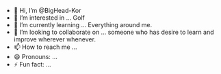 - 👋 Hi, I’m @BigHead-Kor
- 👀 I’m interested in ... Golf
- 🌱 I’m currently learning ... Everything around me.
- 💞️ I’m looking to collaborate on ... someone who has desire to learn and improve wherever whenever.
- 📫 How to reach me ... 
- 😄 Pronouns: ... 
- ⚡ Fun fact: ...

<!---
BigHead-Kor/BigHead-Kor is a ✨ special ✨ repository because its `README.md` (this file) appears on your GitHub profile.
You can click the Preview link to take a look at your changes.
--->
